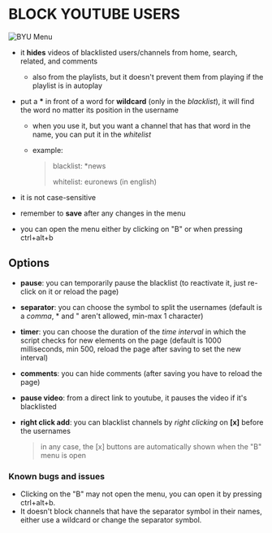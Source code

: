 # BLOCK YOUTUBE USERS
![BYU Menu](https://i.imgur.com/AHyoeAX.png)

- it **hides** videos of blacklisted users/channels from home, search, related, and comments
   - also from the playlists, but it doesn't prevent them from playing if the playlist is in autoplay
- put a **\*** in front of a word for **wildcard** (only in the *blacklist*), it will find the word no matter its position in the username
   - when you use it, but you want a channel that has that word in the name, you can put it in the *whitelist*
   - example:

      > blacklist: \*news
      >
      > whitelist: euronews (in english)

- it is not case-sensitive
- remember to **save** after any changes in the menu
- you can open the menu either by clicking on "B" or when pressing ctrl+alt+b

## Options

- **pause**: you can temporarily pause the blacklist (to reactivate it, just re-click on it or reload the page)
- **separator**: you can choose the symbol to split the usernames (default is a *comma*, \* and " aren't allowed, min-max 1 character)
- **timer**: you can choose the duration of the *time interval* in which the script checks for new elements on the page (default is 1000 milliseconds, min 500, reload the page after saving to set the new interval)
- **comments**: you can hide comments (after saving you have to reload the page)
- **pause video**: from a direct link to youtube, it pauses the video if it's blacklisted
- **right click add**: you can blacklist channels by *right clicking* on **\[x\]** before the usernames

   > in any case, the \[x\] buttons are automatically shown when the "B" menu is open

### Known bugs and issues

- Clicking on the "B" may not open the menu, you can open it by pressing ctrl+alt+b.
- It doesn't block channels that have the separator symbol in their names, either use a wildcard or change the separator symbol.
